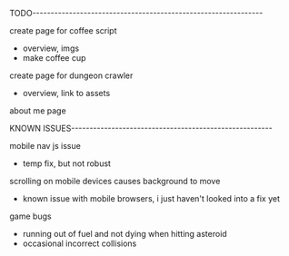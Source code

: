 TODO---------------------------------------------------------------
  
create page for coffee script
- overview, imgs 
- make coffee cup
  
create page for dungeon crawler
- overview, link to assets

about me page

KNOWN ISSUES-------------------------------------------------------

mobile nav js issue
- temp fix, but not robust 
  
scrolling on mobile devices causes background to move
- known issue with mobile browsers, i just haven't looked into a fix yet

game bugs
- running out of fuel and not dying when hitting asteroid
- occasional incorrect collisions